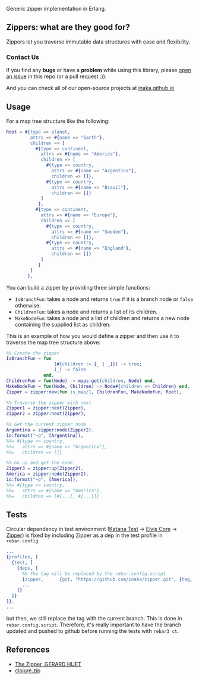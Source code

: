 Generic zipper implementation in Erlang.

## Zippers: what are they good for?

Zippers let you traverse immutable data structures with ease and flexibility.

### Contact Us
If you find any **bugs** or have a **problem** while using this library, please [open an issue](https://github.com/inaka/zipper/issues/new) in this repo (or a pull request :)).

And you can check all of our open-source projects at [inaka.github.io](http://inaka.github.io)

## Usage

For a map tree structure like the following:

```erlang
Root = #{type => planet,
         attrs => #{name => "Earth"},
         children => [
           #{type => continent,
             attrs => #{name => "America"},
             children => [
               #{type => country,
                 attrs => #{name => "Argentina"},
                 children => []},
               #{type => country,
                 attrs => #{name => "Brasil"},
                 children => []}
             ]
            },
           #{type => continent,
             attrs => #{name => "Europe"},
             children => [
               #{type => country,
                 attrs => #{name => "Sweden"},
                 children => []},
               #{type => country,
                 attrs => #{name => "England"},
                 children => []}
             ]
            }
         ]
        },
```

You can build a zipper by providing three simple functions:
- `IsBranchFun`: takes a node and returns `true` if it is a branch node or
  `false` otherwise.
- `ChildrenFun`: takes a node and returns a list of its children.
- `MakeNodeFun`: takes a node and a list of children and returns a new node
  containing the supplied list as children.

This is an example of how you would define a zipper and then use it to traverse
the map tree structure above:

```erlang
%% Create the zipper
IsBranchFun = fun
                  (#{children := [_ | _]}) -> true;
                  (_) -> false
              end,
ChildrenFun = fun(Node) -> maps:get(children, Node) end,
MakeNodeFun = fun(Node, Children) -> Node#{children => Children} end,
Zipper = zipper:new(fun is_map/1, ChildrenFun, MakeNodefun, Root),

%% Traverse the zipper with next
Zipper1 = zipper:next(Zipper),
Zipper2 = zipper:next(Zipper),

%% Get the current zipper node
Argentina = zipper:node(Zipper2).
io:format("~p", [Argentina]),
%%= #{type => country,
%%=   attrs => #{name => "Argentina"},
%%=   children => []}

%% Go up and get the node
Zipper3 = zipper:up(Zipper2).
America = zipper:node(Zipper2).
io:format("~p", [America]),
%%= #{type => country,
%%=   attrs => #{name => "America"},
%%=   children => [#{...}, #{...}]}
```

## Tests

Circular dependency in test environment ([Katana Test](https://github.com/inaka/katana-test) -> [Elvis Core](https://github.com/inaka/elvis_core) -> [Zipper](https://github.com/inaka/zipper)) is fixed by including Zipper as a dep in the test profile in `rebar.config`
```erlang
...
{profiles, [
  {test, [
    {deps, [
      %% The tag will be replaced by the rebar.config.script
      {zipper,      {git, "https://github.com/inaka/zipper.git", {tag, "irrelevant"}}},
      ...
    ]}
  ]}
]}.
...
```
but then, we still replace the tag with the current branch. This is done in `rebar.config.script`.
Therefore, it's really important to have the branch updated and pushed to github before running the tests with `rebar3 ct`.

## References

- [The Zipper, GERARD HUET](https://www.st.cs.uni-saarland.de/edu/seminare/2005/advanced-fp/docs/huet-zipper.pdf)
- [clojure.zip](http://clojure.github.io/clojure/clojure.zip-api.html#clojure.zip/zipper)
